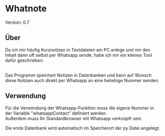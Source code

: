 # Whatnote
Version: 0.7

## Über
Da ich mir häufig Kurznotizen in Textdateien am PC anlege und mir den Inhalt dann oft selbst per Whatsapp sende, habe ich mir ein kleines Tool dafür geschrieben.<br><br>

Das Programm speichert Notizen in Datenbanken und kann auf Wunsch diese Notizen auch direkt per Whatsapp an eine beliebige Nummer senden.

## Verwendung

Für die Verwendung der Whatsapp-Funktion muss die eigene Nummer in der Variable "whatsappContact" definiert werden.<br>
Außerdem muss Ihr Standardbrowser mit Whatsapp verknüpft sein.


Die erste Datenbank wird automatisch im Speicherort der py Datei angelegt.